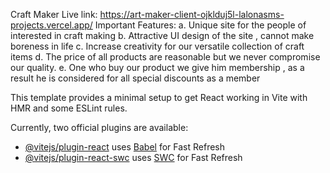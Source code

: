Craft Maker
Live link: https://art-maker-client-ojklduj5l-lalonasms-projects.vercel.app/
Important Features:
a. Unique site for the people of interested in craft making
b. Attractive UI design of the site , cannot make boreness in life
c. Increase creativity for our versatile collection of craft items
d. The price of all products are reasonable but we never compromise our quality.
e. One who buy our product we give him membership , as a result he is considered for all special discounts as a member 

This template provides a minimal setup to get React working in Vite with HMR and some ESLint rules.

Currently, two official plugins are available:

- [@vitejs/plugin-react](https://github.com/vitejs/vite-plugin-react/blob/main/packages/plugin-react/README.md) uses [Babel](https://babeljs.io/) for Fast Refresh
- [@vitejs/plugin-react-swc](https://github.com/vitejs/vite-plugin-react-swc) uses [SWC](https://swc.rs/) for Fast Refresh
